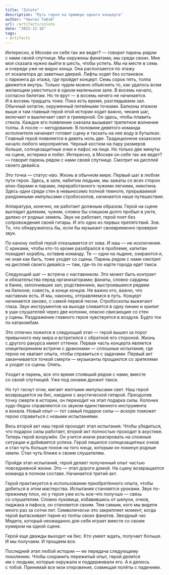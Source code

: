 ```yaml
---
title: "Zoloto"
description: "Путь героя на примере одного концерта"
author: "Чингиз Тибэй"
url: /artifacts/zoloto
date: "2022-12-16"
tags: 
- Artifacts
---
```


<div class="auto">

Интересно, в&nbsp;Москве он&nbsp;себя так&nbsp;же ведет? &mdash;&nbsp;говорит парень рядом с&nbsp;нами своей спутнице. Мы&nbsp;окружены фанатами, мы&nbsp;среди своих. Мне моя сказала нужно выйти в&nbsp;шесть, чтобы успеть. Мы&nbsp;на&nbsp;месте в&nbsp;семь и&nbsp;очереди уже не&nbsp;видно конца. Она расползается по&nbsp;этажу от&nbsp;эскалатора до&nbsp;заветных дверей. Лифты ходят без остановок с&nbsp;паркинга до&nbsp;этажа, где пройдет концерт. Семь сорок пять, толпа движется внутрь. Только чудом можно объяснить&nbsp;то, как удалось всем желающим уместиться в&nbsp;одном маленьком зале. В&nbsp;восемь начало, согласно билетам. Но&nbsp;те&nbsp;врут&nbsp;&mdash; в&nbsp;восемь ничего не&nbsp;начинается. И&nbsp;в&nbsp;восемь тридцать тоже. Пока есть время, разглядываем зал. Обычный октагон, окруженный питейными точками. Балконы этажом выше и&nbsp;там главный герой этой истории ходит важно, чеканя шаг, включает и&nbsp;выключает свет в&nbsp;гримерной. Он&nbsp;здесь, чтобы плавить стекла. Каждое его появление сначала вызывает трепетное волнение толпы. А&nbsp;после&nbsp;&mdash; негодование. В&nbsp;половине девятого команда исполнителя начинает готовит сцену и&nbsp;таскать на&nbsp;нее воду в&nbsp;бутылках. Главный герой появляется в&nbsp;девять ноль две. Традиционное казахское начало любого мероприятия. Черный костюм на&nbsp;пару размеров больше, солнцезащитные очки и&nbsp;пафос на&nbsp;лице. Но&nbsp;только две минуты на&nbsp;сцене, истерика и&nbsp;побег. Интересно, в&nbsp;Москве он&nbsp;себя так&nbsp;же ведет? &mdash;&nbsp;говорит парень рядом с&nbsp;нами своей спутнице. Смотрит на&nbsp;дисплей своего девайса.

Это точка&nbsp;&mdash; статус-кво. Жизнь в&nbsp;обычном мире. Первый шаг в&nbsp;любом пути героя. Здесь, в&nbsp;зале, набитом людьми, мы&nbsp;зажаты со&nbsp;всех сторон алко-барами и&nbsp;парами, переработанного чужими легкими, никотина. Здесь одни среди стен в&nbsp;невыносимо полной темноте, прерываемой рандомными импульсами стробоскопов, начинается наше путешествие.

Аппаратура, конечно, не&nbsp;работает должным образом. Герой на&nbsp;сцене выглядит далеким, чужим, словно&nbsp;бы слишком долго пробыл в&nbsp;уюте, далеко от&nbsp;родных земель. Звук не&nbsp;работает, герой поет без сопровождения своей гитары. И&nbsp;это одно из&nbsp;первых препятствий. Зов. То, что обнаружилось&nbsp;бы, если&nbsp;бы музыкант своевременно проверил звук.

По&nbsp;канону любой герой отказывается от&nbsp;зова. И&nbsp;наш&nbsp;&mdash; не&nbsp;исключение. С&nbsp;криками, чтобы кто-то кроме разобрался в&nbsp;проблеме, капитан покидает корабль, оставив команду. Те&nbsp;&mdash; одни на&nbsp;льдине, озираются&nbsp;и, не&nbsp;зная как быть, тоже уходят со&nbsp;сцены. Парень рядом с&nbsp;нами смотрит на&nbsp;дисплей своего девайса&nbsp;&mdash; там, где-то по&nbsp;карте города едет такси.

Следующий шаг&nbsp;&mdash; встреча с&nbsp;наставником. Это может быть контракт и&nbsp;обязательства перед организаторами; фанаты, словно сардины в&nbsp;банке, заполнившие зал; родственники, выстроившиеся рядами на&nbsp;балконе; совесть, в&nbsp;конце концов. Не&nbsp;важно кто, важно, что наставник есть. И&nbsp;мы, наконец, отправляемся в&nbsp;путь. Концерт начинается заново, с&nbsp;самой первой песни. Стробоскопы выжигают глаза. Звук инструментов на&nbsp;выходе сливается в&nbsp;одну линию и&nbsp;хрипит в&nbsp;уши слушателей через две колонки, опасно свисающие со&nbsp;стен у&nbsp;сцены. Раздражение главного героя чувствуется в&nbsp;воздухе. Будто ток по&nbsp;катакомбам.

Это отлично ложится в&nbsp;следующий этап&nbsp;&mdash; герой вышел за&nbsp;порог привычного ему мира и&nbsp;встретился с&nbsp;обратной его стороной. Жизнь с&nbsp;другого ракурса имеет оттенки. Первая часть концерта является олицетворением встречи с&nbsp;драконами&nbsp;&mdash; сплошные испытания, где герою не&nbsp;хватает опыта, чтобы справиться с&nbsp;задачами. Первый акт заканчивается точкой смерти&nbsp;&mdash; музыканты прощаются со&nbsp;зрителями и&nbsp;уходят со&nbsp;сцены. Опять.

Уходит и&nbsp;парень, все это время стоявший рядом с&nbsp;нами, вместе со&nbsp;своей спутницей. Уже под окнами дрожит такси.

Но&nbsp;тут гаснут огни, мигает желтыми импульсами свет. Наш герой возвращается на&nbsp;бис, наедине с&nbsp;акустической гитарой. Преодолев точку смерти в&nbsp;истории, он&nbsp;переходит на&nbsp;этап подарка силы. Колонки худо-бедно справляются со&nbsp;звуком единственного инструмента и&nbsp;вокала. Новый опыт&nbsp;&mdash; тот самый подарок силы&nbsp;&mdash; вскоре поможет герою справиться с&nbsp;новыми испытаниями.

Весь второй акт наш герой проходит этап испытания. Чтобы убедиться, что подарок силы работает, второй акт полностью проходит в&nbsp;акустике. Теперь герой вооружён. Он&nbsp;учится иначе реагировать на&nbsp;сложные ситуации и&nbsp;добивается успеха. Герой лишился солнцезащитных очков и&nbsp;стал чуть больше похож на&nbsp;того юнца, которым он&nbsp;покинул родные земли. Стал чуть ближе к&nbsp;своим слушателям.

Пройдя этап испытаний, герой делает полученный опыт частью повседневной жизни. Это&nbsp;&mdash; этап дороги домой. На&nbsp;сцену возвращается команда в&nbsp;полном составе. Начинается третий акт.

Герой практикуется в&nbsp;использовании приобретённого опыта, чтобы добиться в&nbsp;этом мастерства. Испытания становятся уроками. Звук по-прежнему плох, но&nbsp;у&nbsp;героя уже есть кое-что получше&nbsp;&mdash; связь со&nbsp;слушателем. Словно луковица, избавившись от&nbsp;шелухи, очков, пиджака и&nbsp;пафоса, он&nbsp;становится своим. Тем самым, кого мы&nbsp;видели много раз за&nbsp;сотни лет. Символически это закрепляет момент, когда герой вытаскивает парня из&nbsp;толпы своих фанатов. Звездный час Медета, который неожиданно для себя играет вместе со&nbsp;своим кумиром на&nbsp;одной сцене.

Герой еще дважды выходит на&nbsp;бис. Кто умеет ждать, получает больше. И&nbsp;мы&nbsp;получаем. И&nbsp;прощаем все.

Последний этап любой истории&nbsp;&mdash; ее&nbsp;передача следующему поколению. Чтобы сохранить пережитый опыт, герой делится им&nbsp;с&nbsp;людьми, которые окружали и&nbsp;поддерживали его. А&nbsp;я&nbsp;делюсь с&nbsp;тобой. Принимай все мои откровения, совмещая полёты с&nbsp;падением.

</div>